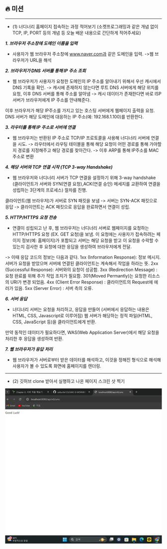 ## 🔥 미션

---

- (1) 너디너리 홈페이지 접속하는 과정 적어보기 (소켓프로그래밍과 같은 개념 없이 TCP, IP, PORT 등의 개념 등 오늘 배운 내용으로 간단하게 적어주세요)

***1. 브라우저 주소창에 도메인 이름을 입력***
  - 사용자가 웹 브라우저 주소창에 www.naver.com과 같은 도메인을 입력.
  ->웹 브라우저가 URL을 해석

***2. 브라우저가 DNS 서버를 통해 IP 주소 조회***
  - 웹 브라우저가 사용자가 요청한 도메인의 IP 주소를 알아내기 위해서 우선 캐시에서 DNS 기록을 확인.
  -> 캐시에 존재하지 않는다면 루트 DNS 서버에게 해당 위치를 요청, 이후 DNS 서버를 통해 주소를 알아냄
  -> 캐시 데이터가 존재한다면 바로 ISP 서버가 브라우저에게 IP 주소를 안내해준다.

이후 브라우저가 해당 IP주소를 가지고 있는 호스팅 서버에게 웹페이지 출력을 요청. DNS 서버가 해당 도메인에 대응하는 IP 주소(예: 192.168.1.100)를 반환한다.

***3. 라우터를 통해 IP 주소로 서버에 연결***
  - 웹 브라우저는 반환된 IP 주소로 TCP/IP 프로토콜을 사용해 너디너리 서버에 연결을 시도.
  -> 라우터에서 라우팅 테이블을 통해 해당 요청이 어떤 경로를 통해 가야할지 경로를 지정해주고 해당 경로를 찾아간다.
  -> 이후 ARP를 통해 IP주소를 MAC 주소로 변환

***4. 해당 서버와 TCP 연결 시작 (TCP 3-way Handshake)***
  - 웹 브라우저와 너디너리 서버가 TCP 연결을 설정하기 위해 3-way handshake (클라이언트가 서버와 SYN(연결 요청),ACK(연결 승인) 메세지를 교환하여 연결을 성립하는 3단계의 프로세스) 절차를 진행.

   클라이언트(웹 브라우저)가 서버로 SYN 패킷을 보냄 ->
   서버는 SYN-ACK 패킷으로 응답 ->
   클라이언트는 ACK 패킷으로 응답을 완료하면서 연결이 성립.

***5. HTTP/HTTPS 요청 전송***
  - 연결이 성립되고 난 후, 웹 브라우저는 너디너리 서버로 웹페이지를 요청하는 HTTP/HTTPS 요청 (EX. GET 요청)을 보냄.
    이 요청에는 사용자가 접속하려는 페이지 정보(예: 홈페이지)가 포함되고 서버는 해당 요청을 받고 이 요청을 수락할 수 있는지 검사한 후 요청에 대한 응답을 생성하여 브라우저에게 전달.

   -> 이때 응답 코드의 정보는 다음과 같다.
   1xx (Information Response): 정보 메시지. 서버가 요청을 받았으며 서버에 연결된 클라이언트는 계속해서 작업을 하라는 뜻.
   2xx (Successful Response): 서버와의 요청이 성공함.
   3xx (Redirection Message) : 요청 완료를 위해 추가 작업 조치가 필요함.
   301(Moved Permantly)는 요청한 리소스의 URI가 변경 되었음.
   4xx (Client Error Response) : 클라이언트의 Request에 에러가 있음.
   5xx (Server Error) : 서버 측의 오류.

***6. 서버 응답***
  - 너디너리 서버는 요청을 처리하고, 응답을 만들어 (서버에서 응답하는 내용은 HTML, CSS, Javascript로 이루어짐) 웹 서버가 해당하는 정적 파일(HTML, CSS, JavaScript 등)을 클라이언트에게 반환.
  
  만약 동적인 데이터가 필요하다면, WAS(Web Application Server)에서 해당 요청을 처리한 후 응답을 생성하여 반환.


***7. 웹 브라우저가 응답 처리***
  - 웹 브라우저가 서버로부터 받은 데이터를 해석하고, 이것을 정해진 형식으로 해석해 사용자가 볼 수 있도록 화면에 홈페이지를 렌더링.

---


- (2) 깃허브 clone 받아서 실행하고 나온 페이지 스크린 샷 찍기

![screen](./화면%20캡처%202024-09-17%20173554.png)

